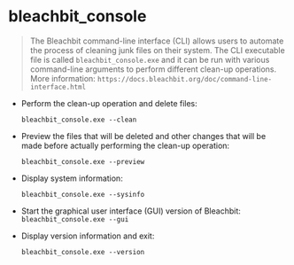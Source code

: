 # bleachbit_console

> The Bleachbit command-line interface (CLI) allows users to automate the process of cleaning junk files on their system. The CLI executable file is called `bleachbit_console.exe` and it can be run with various command-line arguments to perform different clean-up operations.
> More information: `https://docs.bleachbit.org/doc/command-line-interface.html`

- Perform the clean-up operation and delete files:

  `bleachbit_console.exe --clean`

- Preview the files that will be deleted and other changes that will be made before actually performing the clean-up operation:

  `bleachbit_console.exe --preview`

- Display system information:

  `bleachbit_console.exe --sysinfo`

- Start the graphical user interface (GUI) version of Bleachbit: `bleachbit_console.exe --gui`

- Display version information and exit:

  `bleachbit_console.exe --version`
